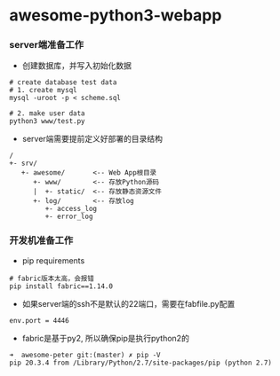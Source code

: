 awesome-python3-webapp
======================

### server端准备工作
- 创建数据库，并写入初始化数据
```python3
# create database test data
# 1. create mysql
mysql -uroot -p < scheme.sql

# 2. make user data
python3 www/test.py
```
- server端需要提前定义好部署的目录结构
```shell
/
+- srv/
   +- awesome/       <-- Web App根目录
      +- www/        <-- 存放Python源码
      |  +- static/  <-- 存放静态资源文件
      +- log/        <-- 存放log
         +- access_log
         +- error_log
```

### 开发机准备工作
- pip requirements
```shell
# fabric版本太高，会报错
pip install fabric==1.14.0
```

- 如果server端的ssh不是默认的22端口，需要在fabfile.py配置
```shell
env.port = 4446
```

- fabric是基于py2, 所以确保pip是执行python2的
```shell
➜  awesome-peter git:(master) ✗ pip -V                    
pip 20.3.4 from /Library/Python/2.7/site-packages/pip (python 2.7)
```
